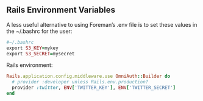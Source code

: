## Rails Environment Variables


A less useful alternative to using Foreman’s .env file is to set these values in the ~/.bashrc for the user:

```ruby
#~/.bashrc
export S3_KEY=mykey
export S3_SECRET=mysecret

```

Rails environment:

```ruby
Rails.application.config.middleware.use OmniAuth::Builder do
  # provider :developer unless Rails.env.production?
  provider :twitter, ENV['TWITTER_KEY'], ENV['TWITTER_SECRET']
end
```



